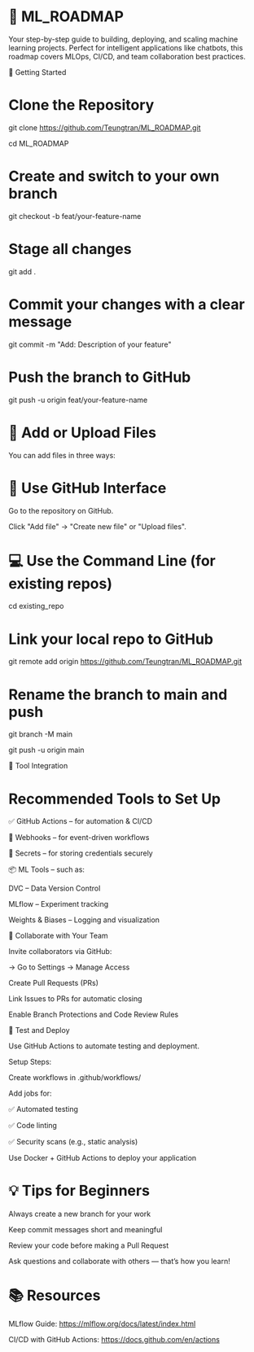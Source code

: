 # 🧠 ML_ROADMAP

Your step-by-step guide to building, deploying, and scaling machine learning projects.
Perfect for intelligent applications like chatbots, this roadmap covers MLOps, CI/CD, and team collaboration best practices.

🚀 Getting Started

# Clone the Repository

git clone https://github.com/Teungtran/ML_ROADMAP.git

cd ML_ROADMAP


# Create and switch to your own branch

git checkout -b feat/your-feature-name


# Stage all changes

git add .

# Commit your changes with a clear message

git commit -m "Add: Description of your feature"

# Push the branch to GitHub

git push -u origin feat/your-feature-name

# 📁 Add or Upload Files

You can add files in three ways:

# 🧱 Use GitHub Interface

Go to the repository on GitHub.

Click "Add file" → "Create new file" or "Upload files".

# 💻 Use the Command Line (for existing repos)

cd existing_repo

# Link your local repo to GitHub

git remote add origin https://github.com/Teungtran/ML_ROADMAP.git

# Rename the branch to main and push

git branch -M main

git push -u origin main

🔧 Tool Integration

# Recommended Tools to Set Up

✅ GitHub Actions – for automation & CI/CD

🔁 Webhooks – for event-driven workflows

🔐 Secrets – for storing credentials securely

📦 ML Tools – such as:

DVC – Data Version Control

MLflow – Experiment tracking

Weights & Biases – Logging and visualization

🤝 Collaborate with Your Team

Invite collaborators via GitHub:

→ Go to Settings → Manage Access

Create Pull Requests (PRs)

Link Issues to PRs for automatic closing

Enable Branch Protections and Code Review Rules

🧪 Test and Deploy

Use GitHub Actions to automate testing and deployment.

Setup Steps:

Create workflows in .github/workflows/

Add jobs for:

✅ Automated testing

✅ Code linting

✅ Security scans (e.g., static analysis)

Use Docker + GitHub Actions to deploy your application

# 💡 Tips for Beginners

Always create a new branch for your work

Keep commit messages short and meaningful

Review your code before making a Pull Request

Ask questions and collaborate with others — that’s how you learn!

# 📚 Resources

MLflow Guide: https://mlflow.org/docs/latest/index.html

CI/CD with GitHub Actions: https://docs.github.com/en/actions
